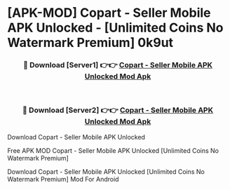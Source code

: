 # [APK-MOD] Copart - Seller Mobile APK Unlocked - [Unlimited Coins No Watermark Premium] 0k9ut



<div align="center">
<h3>🔴 Download [Server1] 👉👉 <a href="https://momento.my/?title=Copart_-_Seller_Mobile_APK_Unlocked">Copart - Seller Mobile APK Unlocked Mod Apk</a></h3><br>

<h3>🔴 Download [Server2] 👉👉 <a href="https://momento.my/?title=Copart_-_Seller_Mobile_APK_Unlocked">Copart - Seller Mobile APK Unlocked Mod Apk</a></h3>
</div>



Download Copart - Seller Mobile APK Unlocked 

Free APK MOD Copart - Seller Mobile APK Unlocked [Unlimited Coins No Watermark Premium]

Download Copart - Seller Mobile APK Unlocked [Unlimited Coins No Watermark Premium] Mod For Android
